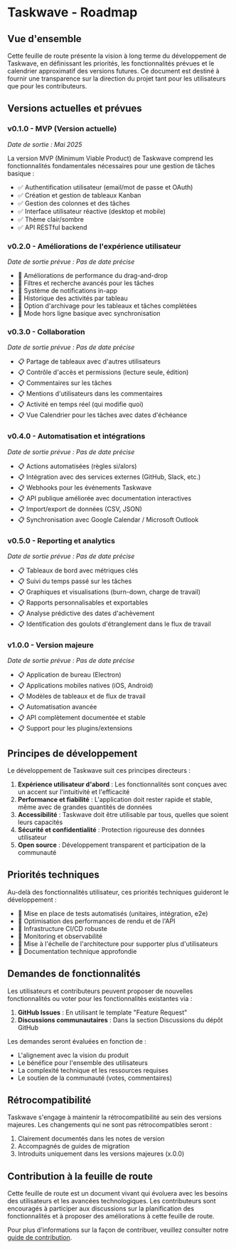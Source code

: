 # Taskwave - Roadmap

## Vue d'ensemble

Cette feuille de route présente la vision à long terme du développement de Taskwave, en définissant les priorités, les fonctionnalités prévues et le calendrier approximatif des versions futures. Ce document est destiné à fournir une transparence sur la direction du projet tant pour les utilisateurs que pour les contributeurs.

## Versions actuelles et prévues

### v0.1.0 - MVP (Version actuelle)

_Date de sortie : Mai 2025_

La version MVP (Minimum Viable Product) de Taskwave comprend les fonctionnalités fondamentales nécessaires pour une gestion de tâches basique :

- ✅ Authentification utilisateur (email/mot de passe et OAuth)
- ✅ Création et gestion de tableaux Kanban
- ✅ Gestion des colonnes et des tâches
- ✅ Interface utilisateur réactive (desktop et mobile)
- ✅ Thème clair/sombre
- ✅ API RESTful backend

### v0.2.0 - Améliorations de l'expérience utilisateur

_Date de sortie prévue : Pas de date précise_
- 🔄 Améliorations de performance du drag-and-drop
- 🔄 Filtres et recherche avancés pour les tâches
- 🔄 Système de notifications in-app
- 🔄 Historique des activités par tableau
- 🔄 Option d'archivage pour les tableaux et tâches complétées
- 🔄 Mode hors ligne basique avec synchronisation

### v0.3.0 - Collaboration

_Date de sortie prévue : Pas de date précise_

- 📋 Partage de tableaux avec d'autres utilisateurs
- 📋 Contrôle d'accès et permissions (lecture seule, édition)
- 📋 Commentaires sur les tâches
- 📋 Mentions d'utilisateurs dans les commentaires
- 📋 Activité en temps réel (qui modifie quoi)
- 📋 Vue Calendrier pour les tâches avec dates d'échéance

### v0.4.0 - Automatisation et intégrations

_Date de sortie prévue : Pas de date précise_

- 📋 Actions automatisées (règles si/alors)
- 📋 Intégration avec des services externes (GitHub, Slack, etc.)
- 📋 Webhooks pour les événements Taskwave
- 📋 API publique améliorée avec documentation interactives
- 📋 Import/export de données (CSV, JSON)
- 📋 Synchronisation avec Google Calendar / Microsoft Outlook

### v0.5.0 - Reporting et analytics

_Date de sortie prévue : Pas de date précise_

- 📋 Tableaux de bord avec métriques clés
- 📋 Suivi du temps passé sur les tâches
- 📋 Graphiques et visualisations (burn-down, charge de travail)
- 📋 Rapports personnalisables et exportables
- 📋 Analyse prédictive des dates d'achèvement
- 📋 Identification des goulots d'étranglement dans le flux de travail

### v1.0.0 - Version majeure

_Date de sortie prévue : Pas de date précise_

- 📋 Application de bureau (Electron)
- 📋 Applications mobiles natives (iOS, Android)
- 📋 Modèles de tableaux et de flux de travail
- 📋 Automatisation avancée
- 📋 API complètement documentée et stable
- 📋 Support pour les plugins/extensions

## Principes de développement

Le développement de Taskwave suit ces principes directeurs :

1. **Expérience utilisateur d'abord** : Les fonctionnalités sont conçues avec un accent sur l'intuitivité et l'efficacité
2. **Performance et fiabilité** : L'application doit rester rapide et stable, même avec de grandes quantités de données
3. **Accessibilité** : Taskwave doit être utilisable par tous, quelles que soient leurs capacités
4. **Sécurité et confidentialité** : Protection rigoureuse des données utilisateur
5. **Open source** : Développement transparent et participation de la communauté

## Priorités techniques

Au-delà des fonctionnalités utilisateur, ces priorités techniques guideront le développement :

- 🔧 Mise en place de tests automatisés (unitaires, intégration, e2e)
- 🔧 Optimisation des performances de rendu et de l'API
- 🔧 Infrastructure CI/CD robuste
- 🔧 Monitoring et observabilité
- 🔧 Mise à l'échelle de l'architecture pour supporter plus d'utilisateurs
- 🔧 Documentation technique approfondie

## Demandes de fonctionnalités

Les utilisateurs et contributeurs peuvent proposer de nouvelles fonctionnalités ou voter pour les fonctionnalités existantes via :

1. **GitHub Issues** : En utilisant le template "Feature Request"
2. **Discussions communautaires** : Dans la section Discussions du dépôt GitHub

Les demandes seront évaluées en fonction de :

- L'alignement avec la vision du produit
- Le bénéfice pour l'ensemble des utilisateurs
- La complexité technique et les ressources requises
- Le soutien de la communauté (votes, commentaires)

## Rétrocompatibilité

Taskwave s'engage à maintenir la rétrocompatibilité au sein des versions majeures. Les changements qui ne sont pas rétrocompatibles seront :

1. Clairement documentés dans les notes de version
2. Accompagnés de guides de migration
3. Introduits uniquement dans les versions majeures (x.0.0)

## Contribution à la feuille de route

Cette feuille de route est un document vivant qui évoluera avec les besoins des utilisateurs et les avancées technologiques. Les contributeurs sont encouragés à participer aux discussions sur la planification des fonctionnalités et à proposer des améliorations à cette feuille de route.

Pour plus d'informations sur la façon de contribuer, veuillez consulter notre [guide de contribution](./09-contribution.md).
